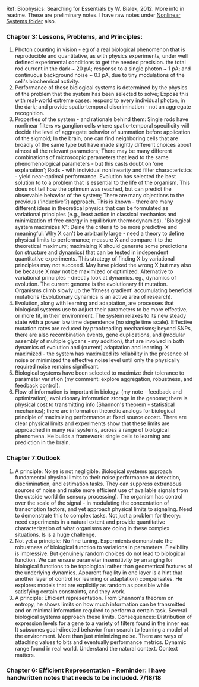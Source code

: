 Ref: Biophysics: Searching for Essentials by W. Bialek, 2012. More info in readme. These are preliminary notes. I have raw notes under [Nonlinear Systems folder](https://github.com/shankar4/Nonlinear-Systems/blob/master/Biophysics/biophysics.md) also. 

### Chapter 3: Lessons, Problems, and Principles:
1. Photon counting in vision - eg of a real biological phenomenon that is reproducible and quantitative, as with physics experiments, under well defined experimental conditions to get the needed precision. the total rod current in the dark ~ 20 pA; response to a single photon ~ 1 pA; and continuous background noise ~ 0.1 pA, due to tiny modulations of the cell's biochemical activity. 
2. Performance of these biological systems is determined by the physics of the problem that the system has been selected to solve; Expose this with real-world extreme cases: respond to every individual photon, in the dark; and provide spatio-temporal discrimination - not an aggregate recognition. 
3. Properties of the system - and rationale behind them:  Single rods have nonlinear filters vs ganglion cells where spatio-temporal specificity will decide the level of aggregate behavior of summation before application of the sigmoid; In the brain, one can find neighboring cells that are broadly of the same type but have made slightly different choices about almost all the relevant parameters; There may be many different combinations of microscopic parameters that lead to the same phenomenological parameters - but this casts doubt on 'one explanation'; Rods - with individual nonlinearity and filter characteristics - yield near-optimal performance. Evolution has selected the best solution to to a problem that is essential to the life of the organism. This does not tell how the optimum was reached, but can predict the observable behavior of the system; There are many objections to the previous ('inductive'?) approach. This is known - there are many different ideas in theoretical physics that can be formulated as variational principles (e.g., least action in classical mechanics and minimization of free energy in equilibrium thermodynamics). "Biological system maximizes X": Deine the criteria to be more predictive and meaningful: Why X can't be arbitrarily large - need a theory to define physical limits to performance; measure X and compare it to the theoretical maximum; maximizing X should generate some predictions (on structure and dynamics) that can be tested in independent quantitative experiments. This strategy of finding X by variational principles may not succeed. May have picked the wrong X,but may also be because X may not be maximized or optimized. Alternative to variational principles - directly look at dynamics. eg., dynamics of evolution. The current genome is the evolutionary fit mutation. Organisms climb slowly up the 'fitness gradient' accumulating beneficial mutations (Evolutionary dynamics is an active area of research). 
4. Evolution, along with learning and adaptation, are processes that biological systems use to adjust their parameters to be more effective, or more fit, in their environment. The system relaxes to its new steady state with a power law time dependence (no single time scale). Effective mutation rates are reduced by proofreading mechanisms; beyond SNPs, there are also recombination events, gene duplications, and (modular assembly of multiple glycans - my addition), that are involved in both dynamics of evolution and (current) adaptation and learning. X maximized - the system has maximized its reliability in the presence of noise or minimized the effective noise level until only the physically required noise remains significant. 
5. Biological systems have been selected to maximize their tolerance to parameter variation (my comment: explore aggregation, robustness, and feedback control). 
6. Flow of information is important in biology: (my note - feedback and optimization); evolutionary information storage in the genome; there is physical cost to transmitting info (Shannon's theorem - statistical mechanics); there are information theoretic analogs for biological principle of maximizing performance at fixed source coostt. There are clear physical limits and experiments show that these limits are approached in many real systems, across a range of biological phenomena. He builds a framework: single cells to learning and prediction in the brain. 

### Chapter 7:Outlook
1. A principle: Noise is not negligible. Biological systems approach fundamental physical limits to their noise performance at detection, discrimination, and estimation tasks. They can suppress extraneous sources of noise and make more efficient use of available signals from the outside world (in sensory processing). The organism has control over the scale of the signal - in modulating the concentation of transcription factors, and yet approach physical limits to signaling. Need to demonstrate this to complex tasks. Not just a problem for theory: need experiments in a natural extent and provide quantitative characterization of what organisms are doing in these complex situations. Is is a huge challenge. 
2. Not yet a principle: No fine tuning. Expermients demonstrate the robustness of biological function to variations in parameters. Flexibility is impressive. But genuinely random choices do not lead to biological function. We can ensure parameter insensitivity by arranging for biological functions to be topological rather than geometrical features of the underlying dynamics. Apparent fragility in one layer is a hint that another layer of control (or learning or adaptation) compensates. He explores models that are explicitly as random as possible while satisfying certain constraints, and they work. 
3. A principle: Efficient representation. From Shannon's theorem on entropy, he shows limits on how much information can be transmitted and on minimal information required to perform a certain task. Several biological systems approach these limits. Consequences: Distribution of expression levels for a gene to a variety of filters found in the inner ear. It subsumes goal-directed behavior from search to learning a model of the environment. More than just minimizing noise. There are ways of attaching values to bits and eventually performance metrics. Dynamic range found in real world. Understand the natural context. Context matters. 

### Chapter 6: Efficient Representation - Reminder: I have handwritten notes that needs to be included. 7/18/18
